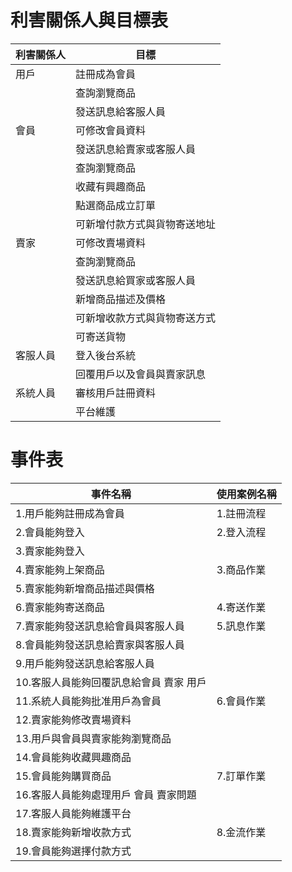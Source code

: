 # 利害關係人與目標表
|利害關係人|目標|
|---|---|
|用戶|註冊成為會員|
||查詢瀏覽商品|
||發送訊息給客服人員|
|會員|可修改會員資料|
||發送訊息給賣家或客服人員|
||查詢瀏覽商品|
||收藏有興趣商品|
||點選商品成立訂單|
||可新增付款方式與貨物寄送地址|
|賣家|可修改賣場資料|
||查詢瀏覽商品|
||發送訊息給買家或客服人員|
||新增商品描述及價格|
||可新增收款方式與貨物寄送方式|
||可寄送貨物|
|客服人員|登入後台系統|
||回覆用戶以及會員與賣家訊息|
|系統人員|審核用戶註冊資料|
||平台維護|

# 事件表
|事件名稱|使用案例名稱|
|---|---|
|1.用戶能夠註冊成為會員|1.註冊流程|
|2.會員能夠登入|2.登入流程|
|3.賣家能夠登入||
|4.賣家能夠上架商品|3.商品作業| 
|5.賣家能夠新增商品描述與價格||
|6.賣家能夠寄送商品|4.寄送作業|
|7.賣家能夠發送訊息給會員與客服人員|5.訊息作業|
|8.會員能夠發送訊息給賣家與客服人員||
|9.用戶能夠發送訊息給客服人員||
|10.客服人員能夠回覆訊息給會員 賣家 用戶||
|11.系統人員能夠批准用戶為會員|6.會員作業|
|12.賣家能夠修改賣場資料||
|13.用戶與會員與賣家能夠瀏覽商品||
|14.會員能夠收藏興趣商品||
|15.會員能夠購買商品|7.訂單作業||
|16.客服人員能夠處理用戶 會員 賣家問題||
|17.客服人員能夠維護平台||
|18.賣家能夠新增收款方式|8.金流作業|
|19.會員能夠選擇付款方式||